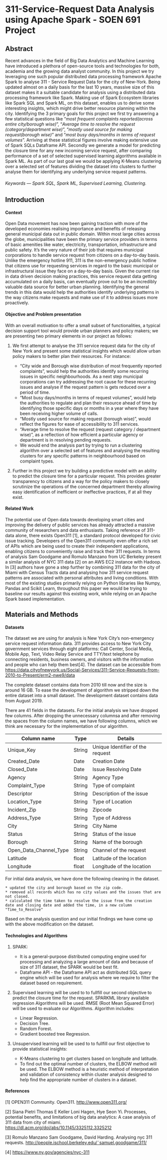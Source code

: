 # 311-Service-Request Data Analysis using Apache Spark - SOEN 691 Project

## Abstract
Recent advances in the field of Big Data Analytics and Machine Learning have introduced a plethora of open-source tools and technologies for both, 
academia and the growing data analyst community. In this project we try leveraging one such popular distributed data processing framework Apache Spark
to analyse 311 - Service Request Data for the city of New-York. Being updated almost on a daily basis for the last 10 years, massive size of this dataset makes it a suitable candidate for analysis using a distributed data processing framework like Spark. Making use of Spark Ecosystem libraries like Spark SQL and Spark ML, on this dataset, enables us to derive some interesting insights, which might drive better resource planning within the city. Identifying the 3 primary goals for this project we first try answering a few statistical questions like “*most frequent complaints reported(across entire city/borough wise)*”, “*Average time to resolve the request (category/department wise)*”, “*mostly used source for making request(borough wise)*” and “*most busy days/months in terms of request volumes*”.
Arriving at these statistical figures involve making extensive use of Spark SQLs Dataframe API. Secondly we generate a model for predicting the closure time for any new incoming service request, after comparing performance of a set of selected supervised learning algorithms available in Spark ML. As part of our last goal we would be applying K-Means clustering over a selected set of features dividing the dataset into clusters to further analyse them for identifying any underlying service request patterns.


###### Keywords — Spark SQL, Spark ML, Supervised Learning, Clustering.

## Introduction

#### Context
Open Data movement has now been gaining traction with more of the developed economies realising importance and benefits of releasing general municipal data out in public domain. Within most large cities across the globe, municipalities have been the primary service providers in terms of basic amenities like water, electricity, transportation, infrastructure and public safety. It’s the very nature of their job that requires municipal corporations to handle service request from citizens on a day-to-day basis. Unlike the emergency hotline 911, 311 is the non-emergency public hotline that citizens use for requesting services in regard to the basic municipal or infrastructural issue they face on a day-to-day basis. Given the current rise in data driven decision making practices, this service request data getting accumulated on a daily basis, can eventually prove out to be an incredibly valuable data source for better urban planning. Identifying the general trends in this data would help the authorities identify underlying patterns in the way citizens make requests and make use of it to address issues more proactively.

#### Objective and Problem presentation
With an overall motivation to offer a small subset of functionalities, a typical decision support tool would provide urban planners and policy makers; we are presenting two primary elements in our project as follows:

1. We first attempt to analyse the 311 service request data for the city of New York and present some statistical insights which would allow urban policy makers to better plan their resources. For instance:
	* “City wide and Borough wise distribution of most frequently reported complaints”, would help the authorities identify some recurring issues in specific neighbourhoods. As a next step municipal corporations can try addressing the root cause for these recurring issues and analyse if the request pattern is gets reduced over a period of time.
	* “Most busy days/months in terms of request volumes”, would help the authorities to regulate and plan their resource ahead of time by identifying those specific days or months in a year where they have been receiving higher volume of calls.
	* “Mostly used source for making request (borough wise)”, would reflect the figures for ease of accessibility to 311 services.
	* “Average time to resolve the request (request category / department wise)”, as a reflection of how efficient a particular agency or department is in resolving pending requests.
	* We would end the analysis part by trying to run a clustering algorithm over a selected set of features and analysing the resulting clusters for any specific patterns in neighbourhood based on complaint types.

2. Further in this project we try building a predictive model with an ability to predict the closure time for a particular request. This provides greater transparency to citizens and a way for the policy makers to closely scrutinize the operations of the concerned department thereby allowing easy identification of inefficient or ineffective practices, if at all they exist.

#### Related Work
The potential use of Open data towards developing smart cities and improving the delivery of public services has already attracted a massive community of researchers and data enthusiasts. Taking reference of 311-data alone, there exists Open311 [1], a standard protocol developed for civic issue tracking. Developers of the Open311 community even offer a rich set of APIs which are being used to create their independent applications, enabling citizens to conveniently raise and track their 311 requests. In terms of analysis Sam Goodgame and Romulo Manzano from UC Berkeley present a similar analysis of NYC 311 data [2] on an AWS EC2 instance with Hadoop. In [3] authors have gone a step further by combining 311 data for the city of Miami with Census Tracts data and analysing how 311 service request patterns are associated with personal attributes and living conditions. With most of the existing studies primarily relying on Python libraries like Numpy, Pandas and Scikit Learn, throughout this paper we would be trying to baseline our results against this existing work, while relying on an Apache Spark based implementation.

## Materials and Methods

#### Datasets

The dataset we are using for analysis is New York City’s non-emergency service request information data. 311 provides access to New York City government services through eight platforms: Call Center, Social Media, Mobile App, Text, Video Relay Service and TTY/text telephone by connecting residents, business owners, and visitors with the information and people who can help them best[4].
The dataset can be accessible from https://data.cityofnewyork.us/Social-Services/311-Service-Requests-from-2010-to-Present/erm2-nwe9/data

The complete dataset contains data from 2010 till now and the size is around 16 GB. To ease the development of algorithm we stripped down the entire dataset into a small dataset. The development dataset contains data from August 2019.

There are 41 fields in the datasets. For the initial analysis we have dropped few columns. After dropping the unnecessary columnsa and after removing the spaces from the column names, we have following columns, which we think are necessary for the implementation of our algorithm.

| Column name | Type | Details |
|---|---|---|
| Unique_Key | String | Unique Identifier of the request |
| Created_Date | Date | Creation Date |
| Closed_Date | Date  | Issue Resolving Date |
| Agency | String | Agency Type |
| Complaint_Type | String | Type of complaint |
| Descriptor | String | Description of the issue |
| Location_Type | String | Type of Location |
| Incident_Zip | String | Zipcode |
| Address_Type | String | Type of Address  |
| City | String | City Name  |
| Status | String | Status of the issue |
| Borough | String | Name of the borough  |
| Open_Data_Channel_Type  | String | Channel of the request |
| Latitude | float | Latitude of the location |
| Longitude  | float | Longitude of the location |

For initial data analysis, we have done the following cleaning in the dataset.

	* updated the city and borough based on the zip code. 
	* removed all records which has no city values and the issues that are not closed.
	* calculated the time taken to resolve the issue from the creation date and closing date and added the time, in a new column "Time_to_Resolve"

Based on the analysis question and our initial findings we have come up with the above modification on the dataset.

#### Technologies and Algorithms

1. SPARK:
	* It is a general-purpose distributed computing engine used for processing and analyzing a large amount of data and because of size of 311 dataset, the SPARK would be best fit.
	* Dataframe API - the Dataframe API act as distributed SQL query engine which will be used for analysis where we require to filter the dataset based on requirement.

2. Supervised learning will be used to to fullfill our second objective to predict the closure time for the request. SPARKML library available regression Algorithms will be used. RMSE (Root Mean Squared Error) will be used to evaluate our Algorithms. Algorithm includes:
	* Linear Regression.
	* Decision Tree.
	* Random Forest.
	* Gradient boosted tree Regression.

2. Unsupervised learning will be used to to fullfill our first objective to provide statistical insights:
	* K-Means clustering to get clusters based on longitude and latitude.
	* To find out the optimal number of clusters, the ELBOW method will be used. The ELBOW method is a heuristic method of interpretation and validation of consistency within cluster analysis designed to help find the appropriate number of clusters in a dataset.





#### References
[1] OPEN311 Community. Open311. http://www.open311.org/

[2] Siana Pietri Thomas E Keller Loni Hagen, Hye Seon Yi.
Processes, potential benefits, and limitations of big data
analytics: A case analysis of 311 data from city of
miami. https://dl.acm.org/doi/abs/10.1145/3325112.3325212

[3] Romulo Manzano Sam Goodgame, David Harding.
Analysing nyc 311 requests. http://people.ischool.berkeley.edu/˜samuel.goodgame/311/

[4] https://www.ny.gov/agencies/nyc-311
